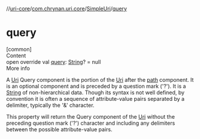 //[uri-core](../../../index.md)/[com.chrynan.uri.core](../index.md)/[SimpleUri](index.md)/[query](query.md)



# query  
[common]  
Content  
open override val [query](query.md): [String](https://kotlinlang.org/api/latest/jvm/stdlib/kotlin/-string/index.html)? = null  
More info  


A [Uri](../-uri/index.md) Query component is the portion of the [Uri](../-uri/index.md) after the [path](path.md) component. It is an optional component and is preceded by a question mark ('?'). It is a [String](https://kotlinlang.org/api/latest/jvm/stdlib/kotlin/-string/index.html) of non-hierarchical data. Though its syntax is not well defined, by convention it is often a sequence of attribute-value pairs separated by a delimiter, typically the '&' character.



This property will return the Query component of the [Uri](../-uri/index.md) without the preceding question mark ('?') character and including any delimiters between the possible attribute-value pairs.

  



